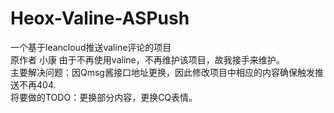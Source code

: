 # Heox-Valine-ASPush
一个基于leancloud推送valine评论的项目  
原作者 小康 由于不再使用valine，不再维护该项目，故我接手来维护。  
主要解决问题：因Qmsg酱接口地址更换，因此修改项目中相应的内容确保触发推送不再404.  
将要做的TODO：更换部分内容，更换CQ表情。
